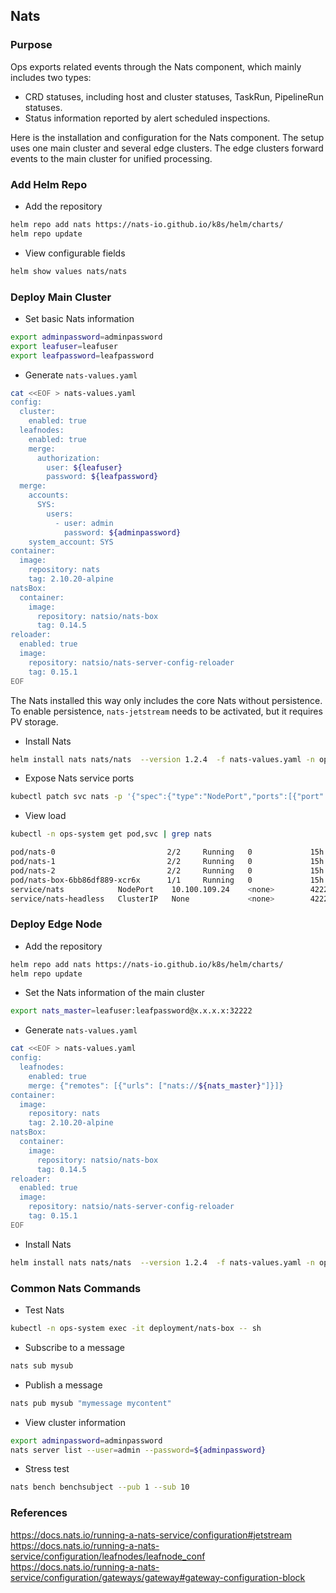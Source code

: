 ## Nats

### Purpose

Ops exports related events through the Nats component, which mainly includes two types:

- CRD statuses, including host and cluster statuses, TaskRun, PipelineRun statuses.
- Status information reported by alert scheduled inspections.

Here is the installation and configuration for the Nats component. The setup uses one main cluster and several edge clusters. The edge clusters forward events to the main cluster for unified processing.

### Add Helm Repo

- Add the repository

```bash
helm repo add nats https://nats-io.github.io/k8s/helm/charts/
helm repo update
```

- View configurable fields

```bash
helm show values nats/nats
```

### Deploy Main Cluster

- Set basic Nats information

```bash
export adminpassword=adminpassword
export leafuser=leafuser
export leafpassword=leafpassword
```

- Generate `nats-values.yaml`

```bash
cat <<EOF > nats-values.yaml
config:
  cluster:
    enabled: true
  leafnodes:
    enabled: true
    merge:
      authorization:
        user: ${leafuser}
        password: ${leafpassword}
  merge:
    accounts:
      SYS:
        users:
          - user: admin
            password: ${adminpassword}
    system_account: SYS
container:
  image:
    repository: nats
    tag: 2.10.20-alpine
natsBox:
  container:
    image:
      repository: natsio/nats-box
      tag: 0.14.5
reloader:
  enabled: true
  image:
    repository: natsio/nats-server-config-reloader
    tag: 0.15.1
EOF
```

The Nats installed this way only includes the core Nats without persistence. To enable persistence, `nats-jetstream` needs to be activated, but it requires PV storage.

- Install Nats

```bash
helm install nats nats/nats  --version 1.2.4  -f nats-values.yaml -n ops-system
```

- Expose Nats service ports

```bash
kubectl patch svc nats -p '{"spec":{"type":"NodePort","ports":[{"port":4222,"nodePort":32223,"targetPort":"nats"},{"port":7422,"nodePort":32222,"targetPort":"leafnodes"}]}}' -n ops-system
```

- View load

```bash
kubectl -n ops-system get pod,svc | grep nats

pod/nats-0                         2/2     Running   0             15h
pod/nats-1                         2/2     Running   0             15h
pod/nats-2                         2/2     Running   0             15h
pod/nats-box-6bb86df889-xcr6x      1/1     Running   0             15h
service/nats            NodePort    10.100.109.24    <none>        4222:32223/TCP,7422:32222/TCP         15h
service/nats-headless   ClusterIP   None             <none>        4222/TCP,7422/TCP,6222/TCP,8222/TCP   15h
```

### Deploy Edge Node

- Add the repository

```bash
helm repo add nats https://nats-io.github.io/k8s/helm/charts/
helm repo update
```

- Set the Nats information of the main cluster

```bash
export nats_master=leafuser:leafpassword@x.x.x.x:32222
```

- Generate `nats-values.yaml`

```bash
cat <<EOF > nats-values.yaml
config:
  leafnodes:
    enabled: true
    merge: {"remotes": [{"urls": ["nats://${nats_master}"]}]}
container:
  image:
    repository: nats
    tag: 2.10.20-alpine
natsBox:
  container:
    image:
      repository: natsio/nats-box
      tag: 0.14.5
reloader:
  enabled: true
  image:
    repository: natsio/nats-server-config-reloader
    tag: 0.15.1
EOF
```

- Install Nats

```bash
helm install nats nats/nats  --version 1.2.4  -f nats-values.yaml -n ops-system
```

### Common Nats Commands

- Test Nats

```bash
kubectl -n ops-system exec -it deployment/nats-box -- sh
```

- Subscribe to a message

```bash
nats sub mysub
```

- Publish a message

```bash
nats pub mysub "mymessage mycontent"
```

- View cluster information

```bash
export adminpassword=adminpassword
nats server list --user=admin --password=${adminpassword}
```

- Stress test

```bash
nats bench benchsubject --pub 1 --sub 10
```

### References

https://docs.nats.io/running-a-nats-service/configuration#jetstream  
https://docs.nats.io/running-a-nats-service/configuration/leafnodes/leafnode_conf  
https://docs.nats.io/running-a-nats-service/configuration/gateways/gateway#gateway-configuration-block
